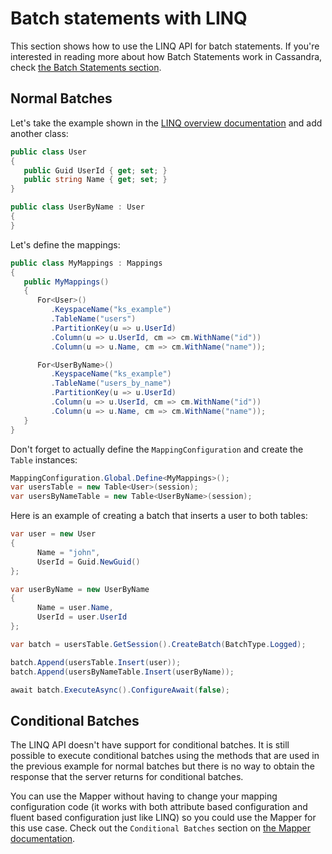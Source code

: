 # Batch statements with LINQ

This section shows how to use the LINQ API for batch statements. If you're interested in reading more about how Batch Statements work in Cassandra, check [the Batch Statements section][batchstatements].

## Normal Batches

Let's take the example shown in the [LINQ overview documentation](../) and add another class:

```csharp
public class User
{
   public Guid UserId { get; set; }
   public string Name { get; set; }
}

public class UserByName : User
{
}
```

Let's define the mappings:

```csharp
public class MyMappings : Mappings
{
   public MyMappings()
   {
      For<User>()
         .KeyspaceName("ks_example")
         .TableName("users")
         .PartitionKey(u => u.UserId)
         .Column(u => u.UserId, cm => cm.WithName("id"))
         .Column(u => u.Name, cm => cm.WithName("name"));

      For<UserByName>()
         .KeyspaceName("ks_example")
         .TableName("users_by_name")
         .PartitionKey(u => u.UserId)
         .Column(u => u.UserId, cm => cm.WithName("id"))
         .Column(u => u.Name, cm => cm.WithName("name"));
   }
}
```

Don't forget to actually define the `MappingConfiguration` and create the `Table` instances:

```csharp
MappingConfiguration.Global.Define<MyMappings>();
var usersTable = new Table<User>(session);
var usersByNameTable = new Table<UserByName>(session);
```

Here is an example of creating a batch that inserts a user to both tables:

```csharp
var user = new User
{
      Name = "john",
      UserId = Guid.NewGuid()
};

var userByName = new UserByName
{
      Name = user.Name,
      UserId = user.UserId
};

var batch = usersTable.GetSession().CreateBatch(BatchType.Logged);

batch.Append(usersTable.Insert(user));
batch.Append(usersByNameTable.Insert(userByName));

await batch.ExecuteAsync().ConfigureAwait(false);
```

## Conditional Batches

The LINQ API doesn't have support for conditional batches. It is still possible to execute conditional batches using the methods that are used in the previous example for normal batches but there is no way to obtain the response that the server returns for conditional batches.

You can use the Mapper without having to change your mapping configuration code (it works with both attribute based configuration and fluent based configuration just like LINQ) so you could use the Mapper for this use case. Check out the `Conditional Batches` section on [the Mapper documentation](../../mapper/batch).

[batchstatements]: ../../core/statements/batch